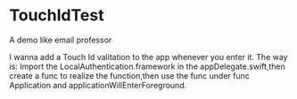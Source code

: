 # TouchIdTest
A demo like email professor

I wanna add a Touch Id valitation to the app whenever you enter it.
The way is:
Import the LocalAuthentication.framework in the appDelegate.swift,then create a func to realize the function,then use 
the func under func Application and applicationWillEnterForeground.
